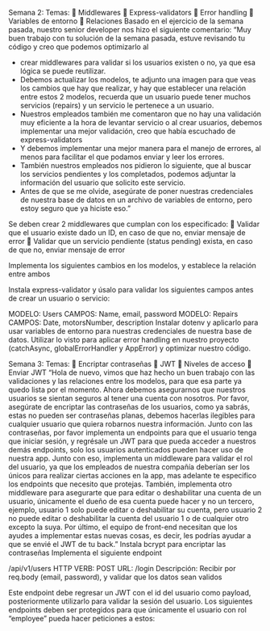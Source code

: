Semana 2:
Temas:
 Middlewares
 Express-validators
 Error handling
 Variables de entorno
 Relaciones
Basado en el ejercicio de la semana pasada, nuestro senior developer nos hizo el siguiente comentario:
“Muy buen trabajo con tu solución de la semana pasada, estuve revisando tu código y creo que podemos optimizarlo al
- crear middlewares para validar si los usuarios existen o no, ya que esa lógica se puede reutilizar.
- Debemos actualizar los modelos, te adjunto una imagen para que veas los cambios que hay que realizar, y hay que establecer una relación entre estos 2 modelos, recuerda que un usuario puede tener muchos servicios (repairs) y un servicio le pertenece a un usuario.
- Nuestros empleados también me comentaron que no hay una validación muy eficiente a la hora de levantar servicio o al crear usuarios, debemos implementar una mejor validación, creo que había escuchado de express-validators
- Y debemos implementar una mejor manera para el manejo de errores, al menos para facilitar el que podamos enviar y leer los errores.
- También nuestros empleados nos pidieron lo siguiente, que al buscar los servicios pendientes y los completados, podemos adjuntar la información del usuario que solicito este servicio.
- Antes de que se me olvide, asegúrate de poner nuestras credenciales de nuestra base de datos en un archivo de variables de entorno, pero estoy seguro que ya hiciste eso.”

Se deben crear 2 middlewares que cumplan con los especificado:
 Validar que el usuario existe dado un ID, en caso de que no, enviar mensaje de error
 Validar que un servicio pendiente (status pending) exista, en caso de que no, enviar mensaje de error

Implementa los siguientes cambios en los modelos, y establece la relación entre ambos


Instala express-validator y úsalo para validar los siguientes campos antes de crear un usuario o servicio:

MODELO: Users CAMPOS: Name, email, password
MODELO: Repairs CAMPOS: Date, motorsNumber, description
Instalar dotenv y aplicarlo para usar variables de entorno para nuestras credenciales de nuestra base de datos.
Utilizar lo visto para aplicar error handling en nuestro proyecto (catchAsync, globalErrorHandler y AppError) y
optimizar nuestro código.







Semana 3:
Temas:
 Encriptar contraseñas
 JWT
 Niveles de acceso
 Enviar JWT
“Hola de nuevo, vimos que haz hecho un buen trabajo con las validaciones y las relaciones entre los modelos, para que
esa parte ya quedo lista por el momento. Ahora debemos asegurarnos que nuestros usuarios se sientan seguros al tener
una cuenta con nosotros.
Por favor, asegúrate de encriptar las contraseñas de los usuarios, como ya sabrás, estas no pueden ser contraseñas
planas, debemos hacerlas ilegibles para cualquier usuario que quiera robarnos nuestra información.
Junto con las contraseñas, por favor implementa un endpoints para que el usuario tenga que iniciar sesión, y regrésale
un JWT para que pueda acceder a nuestros demás endpoints, solo los usuarios autenticados pueden hacer uso de
nuestra app.
Junto con eso, implementa un middleware para validar el rol del usuario, ya que los empleados de nuestra compañía
deberían ser los únicos para realizar ciertas acciones en la app, mas adelante te especifico los endpoints que necesito que
protejas.
También, implementa otro middleware para asegurarte que para editar o deshabilitar una cuenta de un usuario,
únicamente el dueño de esa cuenta puede hacer y no un tercero, ejemplo, usuario 1 solo puede editar o deshabilitar su
cuenta, pero usuario 2 no puede editar o deshabilitar la cuenta del usuario 1 o de cualquier otro excepto la suya.
Por último, el equipo de front-end necesitan que los ayudes a implementar estas nuevas cosas, es decir, les podrías
ayudar a que se envié el JWT de tu back.”
Instala bcrypt para encriptar las contraseñas
Implementa el siguiente endpoint

/api/v1/users
HTTP VERB: POST
URL: /login 
Descripción: Recibir por req.body (email, password), y validar que los datos sean validos

Este endpoint debe regresar un JWT con el id del usuario como payload, posteriormente utilizarlo para validar la
sesión del usuario.
Los siguientes endpoints deben ser protegidos para que únicamente el usuario con rol “employee” pueda hacer
peticiones a estos:
